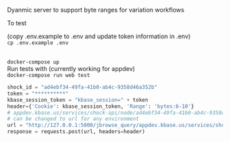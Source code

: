 Dyanmic server to support byte ranges for variation workflows


To test 
</br>

(copy .env.example to .env and update token information in .env)
</br>
<code>cp .env.example  .env</code>

</br>
<code>docker-compose up</code>

</br>
Run tests with (currently working for  appdev)

</br>
<code>docker-compose run web test </code>
</br>


```python
shock_id = "ad4ebf34-49fa-41b0-ab4c-9358d46a352b"
token = "**********"
kbase_session_token = "kbase_session=" + token
header={'Cookie': kbase_session_token, 'Range': 'bytes:6-10'}
# appdev.kbase.us/services/shock-api/node/ad4ebf34-49fa-41b0-ab4c-9358d46a352b in the following code
# can be changed to url for any environment
url = "http://127.0.0.1:5000/jbrowse_query/appdev.kbase.us/services/shock-api/node/ad4ebf34-49fa-41b0-ab4c-9358d46a352b"
response = requests.post(url, headers=header)
```

